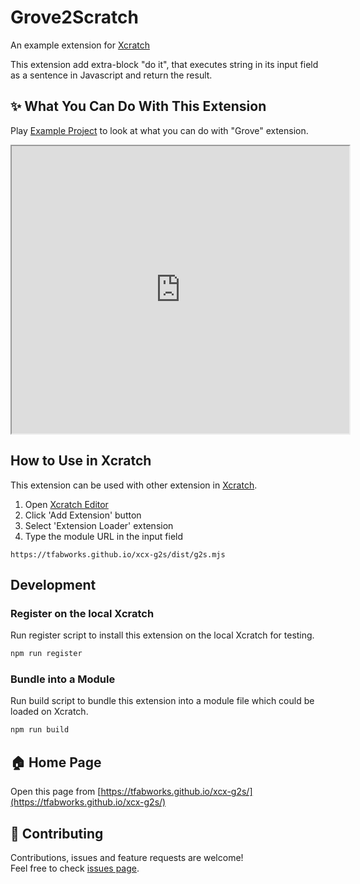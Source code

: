# Grove2Scratch
An example extension for [Xcratch](https://xcratch.github.io/)

This extension add extra-block "do it", that executes string in its input field as a sentence in Javascript and return the result.


## ✨ What You Can Do With This Extension

Play [Example Project](https://xcratch.github.io/editor/#https://tfabworks.github.io/xcx-g2s/projects/example.sb3) to look at what you can do with "Grove" extension. 
<iframe src="https://xcratch.github.io/editor/player#https://tfabworks.github.io/xcx-g2s/projects/example.sb3" width="540px" height="460px"></iframe>


## How to Use in Xcratch

This extension can be used with other extension in [Xcratch](https://xcratch.github.io/). 
1. Open [Xcratch Editor](https://xcratch.github.io/editor)
2. Click 'Add Extension' button
3. Select 'Extension Loader' extension
4. Type the module URL in the input field 
```
https://tfabworks.github.io/xcx-g2s/dist/g2s.mjs
```

## Development

### Register on the local Xcratch

Run register script to install this extension on the local Xcratch for testing.

```sh
npm run register
```

### Bundle into a Module

Run build script to bundle this extension into a module file which could be loaded on Xcratch.

```sh
npm run build
```

## 🏠 Home Page

Open this page from [https://tfabworks.github.io/xcx-g2s/](https://tfabworks.github.io/xcx-g2s/)


## 🤝 Contributing

Contributions, issues and feature requests are welcome!<br />Feel free to check [issues page](https://github.com/tfabworks/xcx-g2s/issues). 
